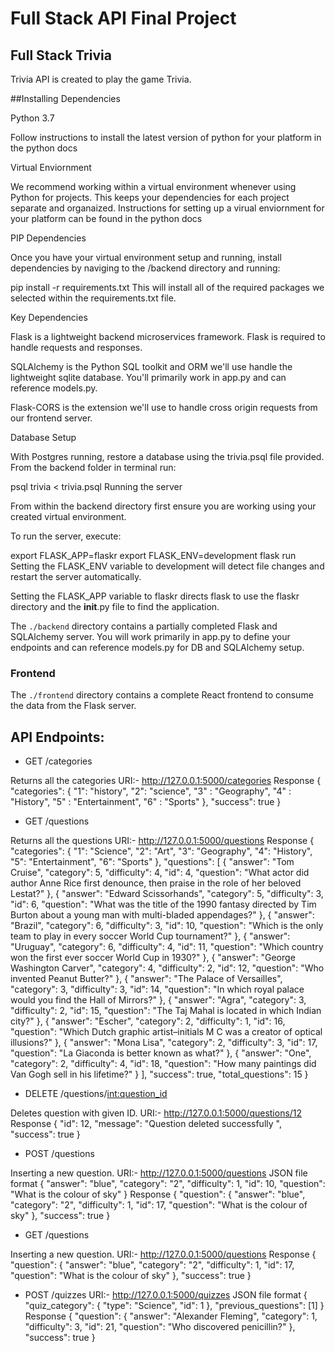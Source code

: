 # Full Stack API Final Project

## Full Stack Trivia

Trivia API is created to play the game Trivia. 

##Installing Dependencies

Python 3.7

Follow instructions to install the latest version of python for your platform in the python docs

Virtual Enviornment

We recommend working within a virtual environment whenever using Python for projects. This keeps your dependencies for each project separate and organaized. Instructions for setting up a virual enviornment for your platform can be found in the python docs

PIP Dependencies

Once you have your virtual environment setup and running, install dependencies by naviging to the /backend directory and running:

pip install -r requirements.txt
This will install all of the required packages we selected within the requirements.txt file.

Key Dependencies

Flask is a lightweight backend microservices framework. Flask is required to handle requests and responses.

SQLAlchemy is the Python SQL toolkit and ORM we'll use handle the lightweight sqlite database. You'll primarily work in app.py and can reference models.py.

Flask-CORS is the extension we'll use to handle cross origin requests from our frontend server.

Database Setup

With Postgres running, restore a database using the trivia.psql file provided. From the backend folder in terminal run:

psql trivia < trivia.psql
Running the server

From within the backend directory first ensure you are working using your created virtual environment.

To run the server, execute:

export FLASK_APP=flaskr
export FLASK_ENV=development
flask run
Setting the FLASK_ENV variable to development will detect file changes and restart the server automatically.

Setting the FLASK_APP variable to flaskr directs flask to use the flaskr directory and the __init__.py file to find the application.



The `./backend` directory contains a partially completed Flask and SQLAlchemy server. You will work primarily in app.py to define your endpoints and can reference models.py for DB and SQLAlchemy setup. 

### Frontend

The `./frontend` directory contains a complete React frontend to consume the data from the Flask server. 


## API Endpoints: 

* GET /categories

Returns all the categories
URI:- http://127.0.0.1:5000/categories
Response
{
"categories": {
"1": "history",
"2": "science",
"3" : "Geography",
"4" : "History",
"5" : "Entertainment",
"6" : "Sports"
},
"success": true
}

* GET /questions

Returns all the questions 
URI:- http://127.0.0.1:5000/questions
Response
{
    "categories": {
        "1": "Science",
        "2": "Art",
        "3": "Geography",
        "4": "History",
        "5": "Entertainment",
        "6": "Sports"
    },
    "questions": [
        {
            "answer": "Tom Cruise",
            "category": 5,
            "difficulty": 4,
            "id": 4,
            "question": "What actor did author Anne Rice first denounce, then praise in the role of her beloved Lestat?"
        },
        {
            "answer": "Edward Scissorhands",
            "category": 5,
            "difficulty": 3,
            "id": 6,
            "question": "What was the title of the 1990 fantasy directed by Tim Burton about a young man with multi-bladed appendages?"
        },
        {
            "answer": "Brazil",
            "category": 6,
            "difficulty": 3,
            "id": 10,
            "question": "Which is the only team to play in every soccer World Cup tournament?"
        },
        {
            "answer": "Uruguay",
            "category": 6,
            "difficulty": 4,
            "id": 11,
            "question": "Which country won the first ever soccer World Cup in 1930?"
        },
        {
            "answer": "George Washington Carver",
            "category": 4,
            "difficulty": 2,
            "id": 12,
            "question": "Who invented Peanut Butter?"
        },
        {
            "answer": "The Palace of Versailles",
            "category": 3,
            "difficulty": 3,
            "id": 14,
            "question": "In which royal palace would you find the Hall of Mirrors?"
        },
        {
            "answer": "Agra",
            "category": 3,
            "difficulty": 2,
            "id": 15,
            "question": "The Taj Mahal is located in which Indian city?"
        },
        {
            "answer": "Escher",
            "category": 2,
            "difficulty": 1,
            "id": 16,
            "question": "Which Dutch graphic artist–initials M C was a creator of optical illusions?"
        },
        {
            "answer": "Mona Lisa",
            "category": 2,
            "difficulty": 3,
            "id": 17,
            "question": "La Giaconda is better known as what?"
        },
        {
            "answer": "One",
            "category": 2,
            "difficulty": 4,
            "id": 18,
            "question": "How many paintings did Van Gogh sell in his lifetime?"
        }
    ],
    "success": true,
    "total_questions": 15
}



* DELETE /questions/<int:question_id>

Deletes question with given ID.
URI:- http://127.0.0.1:5000/questions/12
Response
{
  "id": 12,
  "message": "Question deleted successfully ",
  "success": true
}


* POST /questions

Inserting a new question.
URI:- http://127.0.0.1:5000/questions
JSON file format
{
"answer": "blue",
"category": "2",
"difficulty": 1,
"id": 10,
"question": "What is the colour of sky"
}
Response
{
"question": {
  "answer": "blue",
  "category": "2",
  "difficulty": 1,
  "id": 17,
  "question": "What is the colour of sky"
          },
"success": true
}

* GET /questions

Inserting a new question.
URI:- http://127.0.0.1:5000/questions
Response
{
"question": {
  "answer": "blue",
  "category": "2",
  "difficulty": 1,
  "id": 17,
  "question": "What is the colour of sky"
          },
"success": true
}

* POST /quizzes
URI:- http://127.0.0.1:5000/quizzes
JSON file format
{
    "quiz_category": {
        "type": "Science",
        "id": 1
    },
    "previous_questions": [1]
}
Response
{
    "question": {
        "answer": "Alexander Fleming",
        "category": 1,
        "difficulty": 3,
        "id": 21,
        "question": "Who discovered penicillin?"
    },
    "success": true
}
